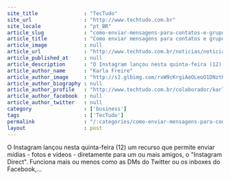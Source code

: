 ```yaml
---
site_title               : "TecTudo"
site_url                 : "http://www.techtudo.com.br"
site_locale              : "pt_BR"
article_slug             : "como-enviar-mensagens-para-contatos-e-grupos-no-instagram-direct"
article_title            : "Como enviar mensagens para contatos e grupos no Instagram Direct"
article_image            : null
article_url              : "http://www.techtudo.com.br/noticias/noticia/2013/12/como-enviar-mensagens-diretas-para-contatos-e-grupos-no-instagram.html"
article_published_at     : null
article_description      : "O Instagram lançou nesta quinta-feira (12) um recurso que permite enviar mídias - fotos e vídeos - diretamente para um ou mais amigos, o 'Instagram Direct'. Funciona mais ou menos como as DMs do Twitter ou os inboxes do Facebook,..."
article_author_name      : "Karla Freire"
article_author_image     : "http://s2.glbimg.com/rxW9cKrgiAeOLeoO1DNztKBVNMM=/30x30/s2.glbimg.com/6WTEivlAHc0p9T3cGHEhdhRQl94=/0x37:584x620/140x140/s.glbimg.com/po/tt2/f/original/2014/01/22/1524910_10200256858302792_165316419_n.jpg"
article_author_biography : null
article_author_profile   : "http://www.techtudo.com.br/colaborador/karla-freire.html"
article_author_facebook  : null
article_author_twitter   : null
category                 : ['business']
tags                     : ['TecTudo']
permalink                : "/:categories/como-enviar-mensagens-para-contatos-e-grupos-no-instagram-direct/"
layout                   : post
---
```


O Instagram lançou nesta quinta-feira (12) um recurso que permite enviar mídias - fotos e vídeos - diretamente para um ou mais amigos, o "Instagram Direct". Funciona mais ou menos como as DMs do Twitter ou os inboxes do Facebook,...
